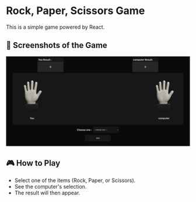 # Rock, Paper, Scissors Game

This is a simple game powered by React.

## 📸 Screenshots of the Game


![Game Interface](./public/game.png)

## 🎮 How to Play

- Select one of the items (Rock, Paper, or Scissors).
- See the computer's selection.
- The result will then appear.